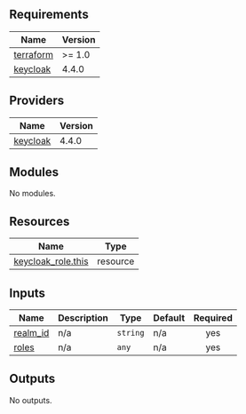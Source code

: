 <!-- BEGIN_TF_DOCS -->
## Requirements

| Name | Version |
|------|---------|
| <a name="requirement_terraform"></a> [terraform](#requirement\_terraform) | >= 1.0 |
| <a name="requirement_keycloak"></a> [keycloak](#requirement\_keycloak) | 4.4.0 |

## Providers

| Name | Version |
|------|---------|
| <a name="provider_keycloak"></a> [keycloak](#provider\_keycloak) | 4.4.0 |

## Modules

No modules.

## Resources

| Name | Type |
|------|------|
| [keycloak_role.this](https://registry.terraform.io/providers/mrparkers/keycloak/4.4.0/docs/resources/role) | resource |

## Inputs

| Name | Description | Type | Default | Required |
|------|-------------|------|---------|:--------:|
| <a name="input_realm_id"></a> [realm\_id](#input\_realm\_id) | n/a | `string` | n/a | yes |
| <a name="input_roles"></a> [roles](#input\_roles) | n/a | `any` | n/a | yes |

## Outputs

No outputs.
<!-- END_TF_DOCS -->